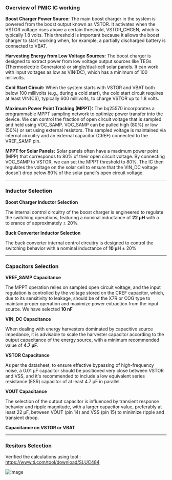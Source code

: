 ### Overview of PMIC IC working 

**Boost Charger Power Source:** The main boost charger in the system is powered from the boost output known as VSTOR. It activates when the VSTOR voltage rises above a certain threshold, VSTOR_CHGEN, which is typically 1.8 volts. This threshold is important because it allows the boost charger to start working when, for example, a partially discharged battery is connected to VBAT.

**Harvesting Energy from Low Voltage Sources:** The boost charger is designed to extract power from low voltage output sources like TEGs (Thermoelectric Generators) or single/dual-cell solar panels. It can work with input voltages as low as VIN(DC), which has a minimum of 100 millivolts.

**Cold Start Circuit:** When the system starts with VSTOR and VBAT both below 100 millivolts (e.g., during a cold start), the cold start circuit requires at least VIN(CS), typically 600 millivolts, to charge VSTOR up to 1.8 volts.

**Maximum Power Point Tracking (MPPT):** The bq25570 incorporates a programmable MPPT sampling network to optimize power transfer into the device. We can control the fraction of open circuit voltage that is sampled and held using VOC_SAMP.
VOC_SAMP can be pulled high (80%) or low (50%) or set using external resistors. The sampled voltage is maintained via internal circuitry and an external capacitor (CREF) connected to the VREF_SAMP pin.

**MPPT for Solar Panels:** Solar panels often have a maximum power point (MPP) that corresponds to 80% of their open circuit voltage. By connecting VOC_SAMP to VSTOR, we can set the MPPT threshold to 80%. The IC then regulates the voltage on the solar cell to ensure that the VIN_DC voltage doesn't drop below 80% of the solar panel's open circuit voltage.

---

### Inductor Selection

**Boost Charger Inductor Selection**

The internal control circuitry of the boost charger is engineered to regulate the switching operations, featuring a nominal inductance of **22 µH** with a tolerance of approximately ± 20%.

**Buck Converter Inductor Selection**

The buck converter internal control circuitry is designed to control the switching behavior with a nominal inductance of **10 µH** ± 20%

---

### Capacitors  Selection

**VREF_SAMP Capacitance**

The MPPT operation relies on sampled open circuit voltage, and the input regulation is controlled by the voltage stored on the CREF capacitor, which, due to its sensitivity to leakage, should be of the X7R or COG type to maintain proper operation and maximize power extraction from the input source. We have selected **10 nF** 

**VIN_DC Capacitance**

When dealing with energy harvesters dominated by capacitive source impedance, it is advisable to scale the harvester capacitor according to the output capacitance of the energy source, with a minimum recommended value of **4.7 µF**.

**VSTOR Capacitance**

As per the datasheet, to ensure effective bypassing of high-frequency noise, a 0.01 µF capacitor should be positioned very close between VSTOR and VSS, and it's recommended to include a low equivalent series resistance (ESR) capacitor of at least 4.7 µF in parallel.

**VOUT Capacitance**

The selection of the output capacitor is influenced by transient response behavior and ripple magnitude, with a larger capacitor value, preferably at least 22 µF, between VOUT (pin 14) and VSS (pin 15) to minimize ripple and transient droop.

**Capacitance on VSTOR or VBAT**

---

### Resitors  Selection

Verified the calculations using tool : https://www.ti.com/tool/download/SLUC484



![image](https://github.com/neohere97/SkySync/assets/112549892/70e0c5c0-7e13-4d99-8732-2ca07180a540)

